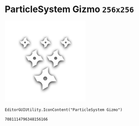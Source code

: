 # ParticleSystem Gizmo `256x256`
<img src="/img/ParticleSystem%20Gizmo.png" width=256 height=256>

``` CSharp
EditorGUIUtility.IconContent("ParticleSystem Gizmo")
```
```
7081114796348156166
```
